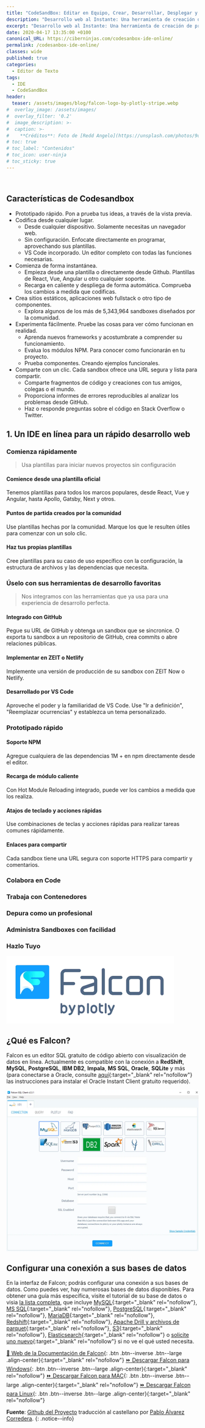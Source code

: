 ```yaml
---
title: "CodeSandBox: Editar en Equipo, Crear, Desarrollar, Desplegar y Probar tus Aplicaciones Online"
description: "Desarrollo web al Instante: Una herramienta de creación de prototipos e IDE instantánea para un rápido desarrollo web"
excerpt: "Desarrollo web al Instante: Una herramienta de creación de prototipos e IDE instantánea para un rápido desarrollo web"
date: 2020-04-17 13:35:00 +0100
canonical_URL: https://ciberninjas.com/codesanbox-ide-online/
permalink: /codesanbox-ide-online/
classes: wide
published: true
categories:
  - Editor de Texto
tags:
  - IDE
  - CodeSandBox
header:
  teaser: /assets/images/blog/falcon-logo-by-plotly-stripe.webp
#  overlay_image: /assets/images/
#  overlay_filter: '0.2'
#  image_description: >-
#  caption: >-
#    **Créditos**: Foto de [Redd Angelo](https://unsplash.com/photos/9o8YdYGTT64) en [Unsplash](https://unsplash.com/@reddangelo)
# toc: true
# toc_label: "Contenidos"
# toc_icon: user-ninja
# toc_sticky: true
---
```


![]()

## **Características de Codesandbox**

- Prototipado rápido. Pon a prueba tus ideas, a través de la vista previa.
- Codifica desde cualquier lugar. 
  - Desde cualquier dispositivo. Solamente necesitas un navegador web.
  - Sin configuración. Enfocate directamente en programar, aprovechando sus plantillas.
  - VS Code incorporado. Un editor completo con todas las funciones necesarias.
- Comienza de forma instantánea.
  - Empieza desde una plantilla o directamente desde Github. Plantillas de React, Vue, Angular u otro cualquier soporte.
  - Recarga en caliente y despliega de forma automática. Comprueba los cambios a medida que codificas.
- Crea sitios estáticos, aplicaciones web fullstack o otro tipo de componentes.
  - Explora algunos de los más de 5,343,964 sandboxes diseñados por la comunidad.
- Experimenta fácilmente. Pruebe las cosas para ver cómo funcionan en realidad.
  - Aprenda nuevos frameworks y acostumbrate a comprender su funcionamiento.
  - Evalua los módulos NPM. Para conocer como funcionarán en tu proyecto.
  - Prueba componentes. Creando ejemplos funcionales.
- Comparte con un clic. Cada sandbox ofrece una URL segura y lista para compartir.
  - Comparte fragmentos de código y creaciones con tus amigos, colegas o el mundo.
  - Proporciona informes de errores reproducibles al analizar los problemas desde GitHub.
  - Haz o responde preguntas sobre el código en Stack Overflow o Twitter.

## **1. Un IDE en línea para un rápido desarrollo web**

### Comienza rápidamente
> Usa plantillas para iniciar nuevos proyectos sin configuración

#### Comience desde una plantilla oficial

Tenemos plantillas para todos los marcos populares, desde React, Vue y Angular, hasta Apollo, Gatsby, Next y otros.

#### Puntos de partida creados por la comunidad

Use plantillas hechas por la comunidad. Marque los que le resulten útiles para comenzar con un solo clic.

#### Haz tus propias plantillas

Cree plantillas para su caso de uso específico con la configuración, la estructura de archivos y las dependencias que necesita.

### Úselo con sus herramientas de desarrollo favoritas
> Nos integramos con las herramientas que ya usa para una experiencia de desarrollo perfecta.

#### Integrado con GitHub

Pegue su URL de GitHub y obtenga un sandbox que se sincronice. O exporta tu sandbox a un repositorio de GitHub, crea commits o abre relaciones públicas.

#### Implementar en ZEIT o Netlify

Implemente una versión de producción de su sandbox con ZEIT Now o Netlify.

#### Desarrollado por VS Code

Aproveche el poder y la familiaridad de VS Code. Use "Ir a definición", "Reemplazar ocurrencias" y establezca un tema personalizado.

### Prototipado rápido

#### Soporte NPM
Agregue cualquiera de las dependencias 1M + en npm directamente desde el editor.

#### Recarga de módulo caliente
Con Hot Module Reloading integrado, puede ver los cambios a medida que los realiza.

#### Atajos de teclado y acciones rápidas
Use combinaciones de teclas y acciones rápidas para realizar tareas comunes rápidamente.

#### Enlaces para compartir
Cada sandbox tiene una URL segura con soporte HTTPS para compartir y comentarios.

### Colabora en Code

### Trabaja con Contenedores

### Depura como un profesional

### Administra Sandboxes con facilidad

### Hazlo Tuyo
<!-- https://codesandbox.io/ide -->


![Falcon: Genial Editor SQL con Visualización de Datos, gratuito y código abierto](/assets/images/blog/falcon-logo-by-plotly-stripe.webp "Falcon: Genial Editor SQL con Visualización de Datos, gratuito y código abierto")

## **¿Qué es Falcon?**

Falcon es un editor SQL gratuito de código abierto con visualización de datos en línea. Actualmente es compatible con la conexión a **RedShift**, **MySQL**, **PostgreSQL**, **IBM DB2**, **Impala**, **MS SQL**, **Oracle**, **SQLite** y más (para conectarse a Oracle, consulte [aquí](https://github.com/plotly/falcon-sql-client/blob/master/ORACLE.md){:target="_blank" rel="nofollow"} las instrucciones para instalar el Oracle Instant Client gratuito requerido).

![](../assets/images/blog/falcon-1.webp)

## **Configurar una conexión a sus bases de datos**

En la interfaz de Falcon; podrás configurar una conexión a sus bases de datos. Como puedes ver, hay numerosas bases de datos disponibles. Para obtener una guía más específica, visite el tutorial de su base de datos o visia [la lista completa](https://help.plot.ly/database-connectors/), que incluye [MySQL](https://help.plot.ly/database-connectors/mysql/){:target="_blank" rel="nofollow"}, [MS SQL](https://help.plot.ly/database-connectors/mssql/){:target="_blank" rel="nofollow"}, [PostgreSQL](https://help.plot.ly/database-connectors/postgres/){:target="_blank" rel="nofollow"}, [MariaDB](https://help.plot.ly/database-connectors/mariadb/){:target="_blank" rel="nofollow"}, [Redshift](https://help.plot.ly/database-connectors/redshift/){:target="_blank" rel="nofollow"}, [Apache Drill y archivos de parquet](https://help.plot.ly/database-connectors/apache-drill/){:target="_blank" rel="nofollow"}, [S3](https://help.plot.ly/database-connectors/s3/){:target="_blank" rel="nofollow"}, [Elasticsearch](https://help.plot.ly/database-connectors/elasticsearch/){:target="_blank" rel="nofollow"} o [solicite uno nuevo](https://plotly.typeform.com/to/KUiCSl){:target="_blank" rel="nofollow"} si no ve el qué usted necesita.

[📄 Web de la Documentación de Falcon](https://plotly.com/chart-studio-help/database-connectors/personal-login/ "Documentación Oficial de Falcon"){: .btn .btn--inverse .btn--large .align-center}{:target="_blank" rel="nofollow"}
[⏩ Descargar Falcon para Windows](https://github.com/plotly/falcon/releases/download/v4.1.0/win-falcon-v4.1.0.zip "Descargar el Cliente SQL de Falcon para Windows"){: .btn .btn--inverse .btn--large .align-center}{:target="_blank" rel="nofollow"}
[⏩ Descargar Falcon para MAC](https://github.com/plotly/falcon/releases/download/v4.1.0/mac-falcon-v4.1.0.zip "Descargar el Cliente SQL de Falcon para MAC"){: .btn .btn--inverse .btn--large .align-center}{:target="_blank" rel="nofollow"}
[⏩ Descargar Falcon para Linux](https://github.com/plotly/falcon/releases "Descargar el Cliente SQL de Falcon para Linux"){: .btn .btn--inverse .btn--large .align-center}{:target="_blank" rel="nofollow"}

**Fuente**\: [Github del Proyecto](https://github.com/plotly/falcon "Página del código fuente del proyecto del cliente SQL Falcon en Github") traducci&oacute;n al castellano por [Pablo &Aacute;lvarez Corredera](https://kutt.it/ciberninjast).
{: .notice--info}

